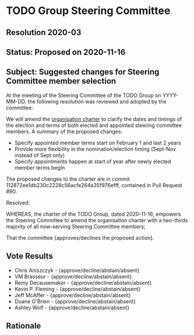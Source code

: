 # TODO Group Steering Committee
## Resolution 2020-03
## Status: Proposed on 2020-11-16

## Subject: Suggested changes for Steering Committee member selection

At the meeting of the Steering Committee of the TODO Group on YYYY-MM-DD, the following resolution
was reviewed and adopted by the committee:

We will amend the [organisation charter](https://github.com/todogroup/governance/blob/master/CHARTER.adoc) to clarify the dates and timings of the election and terms of both elected and appointed steering committee members. A summary of the proposed changes:

* Specify appointed member terms start on February 1 and last 2 years
* Provide more flexibility in the nomination/election timing (Sept-Nov
instead of Sept only)
* Specify appointments happen at start of year after newly elected
member terms begin

The proposed changes to the charter are in commit 112872ee1db230c2228c56acfe264a35f976efff, contained in Pull Request #90.

Resolved:

WHEREAS, the charter of the TODO Group, dated 2020-11-16, empowers the Steering Committee to amend the organisation charter with a two-thirds majority of all now-serving Steering Committee members;

That the committee {approves/declines the proposed action}.

## Vote Results

* Chris Aniszczyk - {approve/decline/abstain/absent}
* VM Brasseur - {approve/decline/abstain/absent}
* Remy Decausemaker - {approve/decline/abstain/absent}
* Kevin P. Fleming - {approve/decline/abstain/absent}
* Jeff McAffer - {approve/decline/abstain/absent}
* Duane O'Brien - {approve/decline/abstain/absent}
* Ashley Wolf - {approve/decline/abstain/absent}

## Rationale
